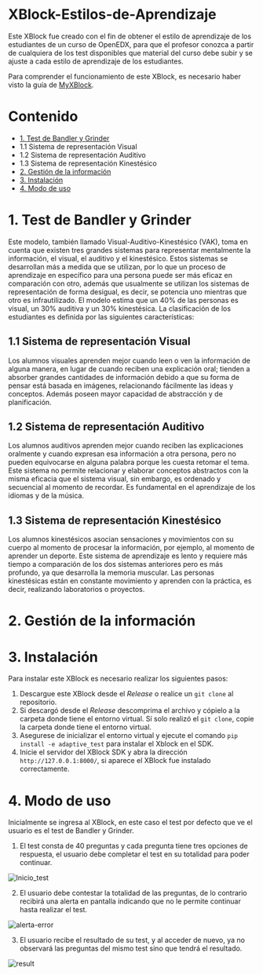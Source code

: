 # XBlock-Estilos-de-Aprendizaje

Este XBlock fue creado con el fin de obtener el estilo de aprendizaje de los estudiantes de un curso de OpenEDX, para que el profesor conozca a partir de cualquiera de los test disponibles que material del curso debe subir y se ajuste a cada estilo de aprendizaje de los estudiantes.

Para comprender el funcionamiento de este XBlock, es necesario haber visto la guía de [MyXBlock](https://github.com/J4ckDev/MyXblock).

# Contenido

- [1. Test de Bandler y Grinder](##1.-Test-de-Bandler-y-Grinder)
 - 1.1 Sistema de representación Visual
 - 1.2 Sistema de representación Auditivo
 - 1.3 Sistema de representación Kinestésico
- [2. Gestión de la información](#2.-Gestión-de-la-información)
- [3. Instalación](#3.-Instalación)
- [4. Modo de uso](#4.-Modo-de-uso)

<!-- [1. Características](#1-características) -->

# 1. Test de Bandler y Grinder

Este modelo, también llamado Visual-Auditivo-Kinestésico (VAK), toma en cuenta que existen tres grandes sistemas para representar mentalmente la información, el visual, el auditivo y el kinestésico. Estos sistemas se desarrollan más a medida que se utilizan, por lo que un proceso de aprendizaje en específico para una persona puede ser más eficaz en comparación con otro, además que usualmente se utilizan los sistemas de representación de forma desigual, es decir, se potencia uno mientras que otro es infrautilizado. El modelo estima que un 40\% de las personas es visual, un 30\% auditiva y un 30\% kinestésica. La clasificación de los estudiantes es definida por las siguientes características: 

## 1.1 Sistema de representación Visual
Los alumnos visuales aprenden mejor cuando leen o ven la información de alguna manera, en lugar de cuando reciben una explicación oral; tienden a absorber grandes cantidades de información debido a que su forma de pensar está basada en  imágenes, relacionando fácilmente las ideas y conceptos. Además poseen mayor capacidad de abstracción y de planificación.
    
## 1.2 Sistema de representación Auditivo
Los alumnos auditivos aprenden mejor cuando reciben las explicaciones oralmente y cuando expresan esa información a otra persona, pero no pueden equivocarse en alguna palabra porque les cuesta retomar el tema. Este sistema no permite relacionar y elaborar conceptos abstractos con la misma eficacia que el sistema visual, sin embargo, es ordenado y secuencial al momento de recordar. Es fundamental en el aprendizaje de los idiomas y de la música.
    
## 1.3 Sistema de representación Kinestésico
Los alumnos kinestésicos asocian sensaciones y movimientos con su cuerpo al momento de procesar la información, por ejemplo, al momento de aprender un deporte. Este sistema de aprendizaje es lento y requiere más tiempo a comparación de los dos sistemas anteriores pero es más profundo, ya que desarrolla la memoria muscular. Las personas kinestésicas están en constante movimiento y aprenden con la práctica, es decir, realizando laboratorios o proyectos.

# 2. Gestión de la información

# 3. Instalación

Para instalar este XBlock es necesario realizar los siguientes pasos:

1. Descargue este XBlock desde el *Release* o realice un `git clone` al repositorio.
2. Si descargó desde el *Release* descomprima el archivo y cópielo a la carpeta donde tiene el entorno virtual. Sí solo realizó el `git clone`, copie la carpeta donde tiene el entorno virtual.
3. Asegurese de inicializar el entorno virtual y ejecute el comando `pip install -e adaptive_test` para instalar el Xblock en el SDK.
4. Inicie el servidor del XBlock SDK y abra la dirección `http://127.0.0.1:8000/`, si aparece el XBlock fue instalado correctamente.

# 4. Modo de uso

Inicialmente se ingresa al XBlock, en este caso el test por defecto que ve el usuario es el test de Bandler y Grinder.

1. El test consta de 40 preguntas y cada pregunta tiene tres opciones de respuesta, el usuario debe completar el test en su totalidad para poder continuar.

![Inicio_test](https://user-images.githubusercontent.com/74381298/156853820-074a2038-255c-4b0b-87ec-10b5f62cc1da.png)

2. El usuario debe contestar la totalidad de las preguntas, de lo contrario recibirá una alerta en pantalla indicando que no le permite continuar hasta realizar el test.

![alerta-error](https://user-images.githubusercontent.com/74381298/156853840-628cf5a8-66a9-4158-ab50-d1d54a5c3be7.png)

3. El usuario recibe el resultado de su test, y al acceder de nuevo, ya no observará las preguntas del mismo test sino que tendrá el resultado.

![result](https://user-images.githubusercontent.com/74381298/156853871-a2e04839-7dd0-4dd0-a430-2130b879d291.png)

